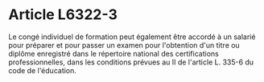 # Article L6322-3

Le congé individuel de formation peut également être accordé à un salarié pour préparer et pour passer un examen pour l'obtention d'un titre ou diplôme enregistré dans le répertoire national des certifications professionnelles, dans les conditions prévues au II de l'article L. 335-6 du code de l'éducation.